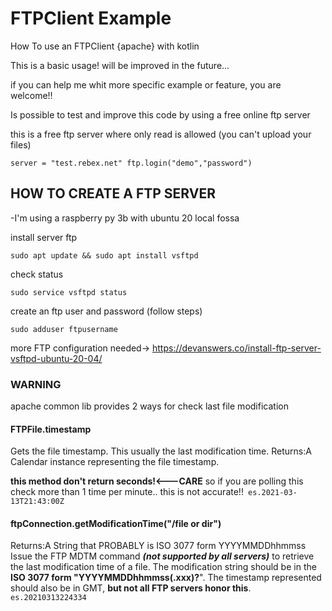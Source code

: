 # FTPClient Example
How To use an FTPClient {apache} with kotlin

This is a basic usage! will be improved in the future... 

if you can help me whit more specific example or feature, you are welcome!!

Is possible to test and improve this code by using a free online ftp server

this is a free ftp server where only read is allowed (you can't upload your files)

`server = "test.rebex.net"
ftp.login("demo","password")`

## HOW TO CREATE A FTP SERVER
-I'm using a raspberry py 3b with ubuntu 20 local fossa

install server ftp

`sudo apt update && sudo apt install vsftpd
`

check status

`sudo service vsftpd status
`

create an ftp user and password (follow steps)

`sudo adduser ftpusername
`

more FTP configuration needed-> https://devanswers.co/install-ftp-server-vsftpd-ubuntu-20-04/



### WARNING
apache common lib provides 2 ways for check last file modification


#### FTPFile.timestamp
Gets the file timestamp. This usually the last modification time.
Returns:A Calendar instance
representing the file timestamp.

**this method don't return seconds!<---CARE**
so if you are polling this check more than 1 time per minute.. this is not accurate!!`
es.2021-03-13T21:43:00Z`

#### ftpConnection.getModificationTime("/file or dir")
Returns:A String that PROBABLY is ISO 3077 form YYYYMMDDhhmmss
Issue the FTP MDTM command **_(not supported by all servers)_** to retrieve the last modification
time of a file. The modification string should be in the **ISO 3077 form "YYYYMMDDhhmmss(.xxx)?**".
The timestamp represented should also be in GMT, **but not all FTP servers honor this**.
`es.20210313224334`
